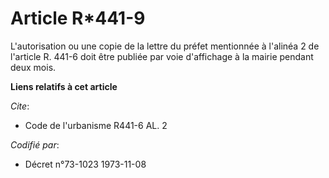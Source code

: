 # Article R*441-9

L'autorisation ou une copie de la lettre du préfet mentionnée à l'alinéa 2 de l'article R. 441-6 doit être publiée par voie
d'affichage à la mairie pendant deux mois.

**Liens relatifs à cet article**

_Cite_:

  - Code de l'urbanisme R441-6 AL. 2

_Codifié par_:

  - Décret n°73-1023 1973-11-08
